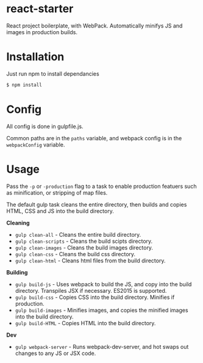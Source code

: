 # react-starter
React project boilerplate, with WebPack. Automatically minifys JS and images in production builds.

# Installation
Just run npm to install dependancies

```bash
$ npm install
```

# Config
All config is done in gulpfile.js.

Common paths are in the `paths` variable, and webpack config is in the `webpackConfig` variable.

# Usage
Pass  the `-p` or `-production` flag to a task to enable production featuers such as minification, or stripping of map files.

The default gulp task cleans the entire directory, then builds and copies HTML, CSS and JS into the build directory.

**Cleaning**

* `gulp clean-all` - Cleans the entire build directory.
* `gulp clean-scripts` - Cleans the build scipts directory.
* `gulp clean-images` - Cleans the build images directory.
* `gulp clean-css` - Cleans the build css directory.
* `gulp clean-html` - Cleans html files from the build directory.

**Building**

* `gulp build-js` - Uses webpack to build the JS, and copy into the build directory. Transpiles JSX if necessary. ES2015 is supported.
* `gulp build-css` - Copies CSS into the build directory. Minifies if production.
* `gulp build-images` - Minifies images, and copies the minified images into the build directory.
* `gulp build-HTML` - Copies HTML into the build directory.

**Dev**

* `gulp webpack-server` - Runs webpack-dev-server, and hot swaps out changes to any JS or JSX code.
